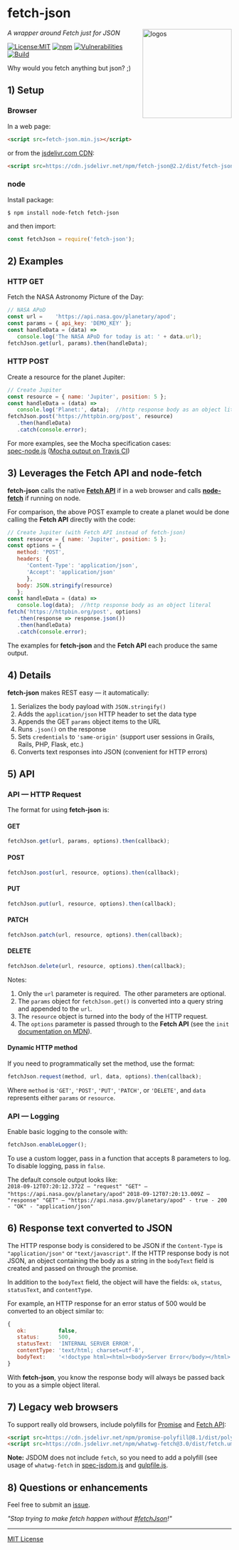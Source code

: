 # fetch-json
<img src=https://raw.githubusercontent.com/center-key/fetch-json/master/docs/logos.png
   align=right width=200 alt=logos>

_A wrapper around Fetch just for JSON_

[![License:MIT](https://img.shields.io/badge/License-MIT-blue.svg)](https://github.com/center-key/fetch-json/blob/master/LICENSE.txt)
[![npm](https://img.shields.io/npm/v/fetch-json.svg)](https://www.npmjs.com/package/fetch-json)
[![Vulnerabilities](https://snyk.io/test/github/center-key/fetch-json/badge.svg)](https://snyk.io/test/github/center-key/fetch-json)
[![Build](https://travis-ci.org/center-key/fetch-json.svg)](https://travis-ci.org/center-key/fetch-json)

Why would you fetch anything but json? ;)

## 1) Setup
### Browser
In a web page:
```html
<script src=fetch-json.min.js></script>
```
or from the [jsdelivr.com CDN](https://www.jsdelivr.com/package/npm/fetch-json):
```html
<script src=https://cdn.jsdelivr.net/npm/fetch-json@2.2/dist/fetch-json.min.js></script>
```
### node
Install package:
```shell
$ npm install node-fetch fetch-json
```
and then import:
```javascript
const fetchJson = require('fetch-json');
```

## 2) Examples
### HTTP GET
Fetch the NASA Astronomy Picture of the Day:
```javascript
// NASA APoD
const url =    'https://api.nasa.gov/planetary/apod';
const params = { api_key: 'DEMO_KEY' };
const handleData = (data) =>
   console.log('The NASA APoD for today is at: ' + data.url);
fetchJson.get(url, params).then(handleData);
```
### HTTP POST
Create a resource for the planet Jupiter:
```javascript
// Create Jupiter
const resource = { name: 'Jupiter', position: 5 };
const handleData = (data) =>
   console.log('Planet:', data);  //http response body as an object literal
fetchJson.post('https://httpbin.org/post', resource)
   .then(handleData)
   .catch(console.error);
```
For more examples, see the Mocha specification cases:<br>
[spec-node.js](spec-node.js) ([Mocha output on Travis CI](https://travis-ci.org/center-key/fetch-json))

## 3) Leverages the Fetch API and node-fetch
**fetch-json** calls the native
**[Fetch API](https://developer.mozilla.org/en-US/docs/Web/API/Fetch_API)**
if in a web browser and calls
**[node-fetch](https://www.npmjs.com/package/node-fetch)**
if running on node.

For comparison, the above POST example to create a planet would be done calling the **Fetch API**
directly with the code:
```javascript
// Create Jupiter (with Fetch API instead of fetch-json)
const resource = { name: 'Jupiter', position: 5 };
const options = {
   method: 'POST',
   headers: {
      'Content-Type': 'application/json',
      'Accept': 'application/json'
      },
   body: JSON.stringify(resource)
   };
const handleData = (data) =>
   console.log(data);  //http response body as an object literal
fetch('https://httpbin.org/post', options)
   .then(response => response.json())
   .then(handleData)
   .catch(console.error);
```
The examples for **fetch-json** and the **Fetch API** each produce the same output.

## 4) Details
**fetch-json** makes REST easy &mdash; it automatically:
1. Serializes the body payload with `JSON.stringify()`
1. Adds the `application/json` HTTP header to set the data type
1. Appends the GET `params` object items to the URL
1. Runs `.json()` on the response
1. Sets `credentials` to `'same-origin'` (support user sessions in Grails, Rails, PHP, Flask, etc.)
1. Converts text responses into JSON (convenient for HTTP errors)

## 5) API
### API &mdash; HTTP Request
The format for using **fetch-json** is:
#### GET
```javascript
fetchJson.get(url, params, options).then(callback);
```
#### POST
```javascript
fetchJson.post(url, resource, options).then(callback);
```
#### PUT
```javascript
fetchJson.put(url, resource, options).then(callback);
```
#### PATCH
```javascript
fetchJson.patch(url, resource, options).then(callback);
```
#### DELETE
```javascript
fetchJson.delete(url, resource, options).then(callback);
```
Notes:
1. Only the `url` parameter is required.&nbsp; The other parameters are optional.
1. The `params` object for `fetchJson.get()` is converted into a query string and appended to the `url`.
1. The `resource` object is turned into the body of the HTTP request.
1. The `options` parameter is passed through to the **Fetch API** (see the `init` [documentation on MDN](https://developer.mozilla.org/en-US/docs/Web/API/WindowOrWorkerGlobalScope/fetch#Parameters)).

#### Dynamic HTTP method
If you need to programmatically set the method, use the format:
```javascript
fetchJson.request(method, url, data, options).then(callback);
```
Where `method` is `'GET'`, `'POST'`, `'PUT'`, `'PATCH'`, or `'DELETE'`, and `data` represents
either `params` or `resource`.

### API &mdash; Logging
Enable basic logging to the console with:
```javascript
fetchJson.enableLogger();
```
To use a custom logger, pass in a function that accepts 8 parameters to log.
To disable logging, pass in `false`.

The default console output looks like:<br>
`2018-09-12T07:20:12.372Z – "request" "GET" – "https://api.nasa.gov/planetary/apod"`
`2018-09-12T07:20:13.009Z – "response" "GET" – "https://api.nasa.gov/planetary/apod" - true - 200 - "OK" - "application/json"`

## 6) Response text converted to JSON
The HTTP response body is considered to be JSON if the `Content-Type` is `"application/json"` or
`"text/javascript"`.  If the HTTP response body is not JSON, an object containing the body as a
string in the `bodyText` field is created and passed on through the promise.

In addition to the `bodyText` field, the object will have the fields: `ok`, `status`, `statusText`,
and `contentType`.

For example, an HTTP response for an error status of 500 would be converted to an object
similar to:
```javascript
{
   ok:          false,
   status:      500,
   statusText:  'INTERNAL SERVER ERROR',
   contentType: 'text/html; charset=utf-8',
   bodyText:    '<!doctype html><html><body>Server Error</body></html>'
}
```
With **fetch-json**, you know the response body will always be passed back to you as a simple
object literal.

## 7) Legacy web browsers
To support really old browsers, include polyfills for
[Promise](https://github.com/taylorhakes/promise-polyfill/) and
[Fetch API](https://github.com/github/fetch):
```html
<script src=https://cdn.jsdelivr.net/npm/promise-polyfill@8.1/dist/polyfill.min.js></script>
<script src=https://cdn.jsdelivr.net/npm/whatwg-fetch@3.0/dist/fetch.umd.min.js></script>
```
**Note:**
JSDOM does not include `fetch`, so you need to add a polyfill (see usage of `whatwg-fetch` in
[spec-jsdom.js](spec-jsdom.js) and
[gulpfile.js](https://github.com/dnajs/data-dashboard/blob/master/gulpfile.js).

## 8) Questions or enhancements
Feel free to submit an [issue](https://github.com/center-key/fetch-json/issues).

_"Stop trying to make fetch happen without [#fetchJson](https://twitter.com/hashtag/fetchJson)!"_

---
[MIT License](LICENSE.txt)

